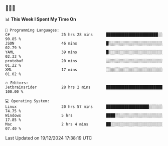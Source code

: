 ### 👋👋👋
<!--START_SECTION:waka-->
📊 **This Week I Spent My Time On** 

```text
💬 Programming Languages: 
C#                       25 hrs 28 mins      ███████████████████████░░   90.85 % 
JSON                     46 mins             █░░░░░░░░░░░░░░░░░░░░░░░░   02.79 % 
YAML                     39 mins             █░░░░░░░░░░░░░░░░░░░░░░░░   02.33 % 
protobuf                 20 mins             ░░░░░░░░░░░░░░░░░░░░░░░░░   01.22 % 
XML                      17 mins             ░░░░░░░░░░░░░░░░░░░░░░░░░   01.02 % 

🔥 Editors: 
Jetbrainsrider           28 hrs 2 mins       █████████████████████████   100.00 % 

💻 Operating System: 
Linux                    20 hrs 57 mins      ███████████████████░░░░░░   74.75 % 
Windows                  5 hrs               ████░░░░░░░░░░░░░░░░░░░░░   17.85 % 
Mac                      2 hrs 4 mins        ██░░░░░░░░░░░░░░░░░░░░░░░   07.40 % 
```


 Last Updated on 19/12/2024 17:38:19 UTC
<!--END_SECTION:waka-->
